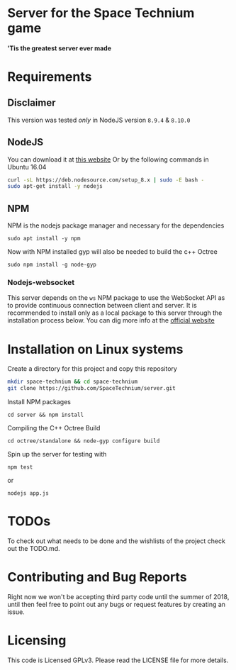 # Server for the Space Technium game
#### 'Tis the greatest server ever made

# Requirements
## Disclaimer
This version was tested _only_ in NodeJS version `8.9.4` & `8.10.0`

## NodeJS
You can download it at [this website](https://nodejs.org/en/)
Or by the following commands in Ubuntu 16.04
```bash
curl -sL https://deb.nodesource.com/setup_8.x | sudo -E bash -
sudo apt-get install -y nodejs
```

## NPM
NPM is the nodejs package manager and necessary for the dependencies
```
sudo apt install -y npm
```
Now with NPM installed gyp will also be needed to build the c++ Octree
```
sudo npm install -g node-gyp
```

### Nodejs-websocket
This server depends on the `ws` NPM package to use the WebSocket API as to provide continuous connection between client and server. It is recommended to install only as a local package to this server through the installation process below. You can dig more info at the [official website](https://www.npmjs.com/)

# Installation on Linux systems
Create a directory for this project and copy this repository
```bash
mkdir space-technium && cd space-technium
git clone https://github.com/SpaceTechnium/server.git
```
Install NPM packages
```
cd server && npm install
```
Compiling the C++ Octree Build
```
cd octree/standalone && node-gyp configure build
```
Spin up the server for testing with
```
npm test
```
or 
```
nodejs app.js
```

# TODOs

To check out what needs to be done and the wishlists of the project check out the TODO.md.

# Contributing and Bug Reports

Right now we won't be accepting third party code until the summer of 2018, until then feel free to point out any bugs or request features by creating an issue.

# Licensing
This code is Licensed GPLv3. Please read the LICENSE file for more details.
